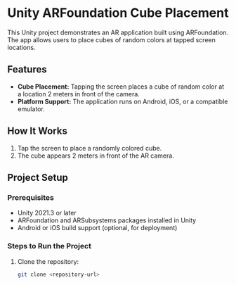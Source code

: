 # Unity ARFoundation Cube Placement

This Unity project demonstrates an AR application built using ARFoundation. The app allows users to place cubes of random colors at tapped screen locations.

## Features
- **Cube Placement:** Tapping the screen places a cube of random color at a location 2 meters in front of the camera.
- **Platform Support:** The application runs on Android, iOS, or a compatible emulator.

## How It Works
1. Tap the screen to place a randomly colored cube.
2. The cube appears 2 meters in front of the AR camera.

## Project Setup
### Prerequisites
- Unity 2021.3 or later
- ARFoundation and ARSubsystems packages installed in Unity
- Android or iOS build support (optional, for deployment)

### Steps to Run the Project
1. Clone the repository:
   ```bash
   git clone <repository-url>
